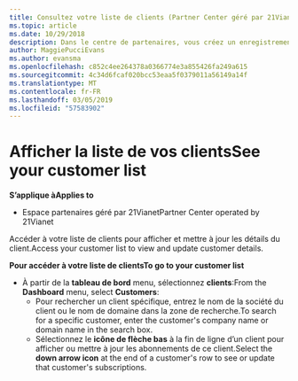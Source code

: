```yaml
---
title: Consultez votre liste de clients (Partner Center géré par 21Vianet)
ms.topic: article
ms.date: 10/29/2018
description: Dans le centre de partenaires, vous créez un enregistrement de chaque client et vous pouvez vérifier ou mettre à jour ces informations à tout moment.
author: MaggiePucciEvans
ms.author: evansma
ms.openlocfilehash: c852c4ee264378a0366774e3a855426fa249a615
ms.sourcegitcommit: 4c34d6fcaf020bcc53eaa5f0379011a56149a14f
ms.translationtype: MT
ms.contentlocale: fr-FR
ms.lasthandoff: 03/05/2019
ms.locfileid: "57583902"
---
```

# <a name="see-your-customer-list"></a><span data-ttu-id="9adaa-103">Afficher la liste de vos clients</span><span class="sxs-lookup"><span data-stu-id="9adaa-103">See your customer list</span></span>

<span data-ttu-id="9adaa-104">**S’applique à**</span><span class="sxs-lookup"><span data-stu-id="9adaa-104">**Applies to**</span></span>

-   <span data-ttu-id="9adaa-105">Espace partenaires géré par 21Vianet</span><span class="sxs-lookup"><span data-stu-id="9adaa-105">Partner Center operated by 21Vianet</span></span>


<span data-ttu-id="9adaa-106">Accéder à votre liste de clients pour afficher et mettre à jour les détails du client.</span><span class="sxs-lookup"><span data-stu-id="9adaa-106">Access your customer list to view and update customer details.</span></span>

<span data-ttu-id="9adaa-107">**Pour accéder à votre liste de clients**</span><span class="sxs-lookup"><span data-stu-id="9adaa-107">**To go to your customer list**</span></span>

-   <span data-ttu-id="9adaa-108">À partir de la **tableau de bord** menu, sélectionnez **clients**:</span><span class="sxs-lookup"><span data-stu-id="9adaa-108">From the **Dashboard** menu, select **Customers**:</span></span>
    -   <span data-ttu-id="9adaa-109">Pour rechercher un client spécifique, entrez le nom de la société du client ou le nom de domaine dans la zone de recherche.</span><span class="sxs-lookup"><span data-stu-id="9adaa-109">To search for a specific customer, enter the customer's company name or domain name in the search box.</span></span> 
    -   <span data-ttu-id="9adaa-110">Sélectionnez le **icône de flèche bas** à la fin de ligne d’un client pour afficher ou mettre à jour les abonnements de ce client.</span><span class="sxs-lookup"><span data-stu-id="9adaa-110">Select the **down arrow icon** at the end of a customer's row to see or update that customer's subscriptions.</span></span> 

 

 




